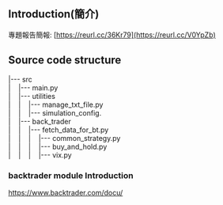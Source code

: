 ## Introduction(簡介)
專題報告簡報:
[https://reurl.cc/36Kr79](https://reurl.cc/V0YpZb)


## Source code structure
|--- src <br>
|&nbsp;&nbsp;&nbsp;&nbsp;|--- main.py <br>
|&nbsp;&nbsp;&nbsp;&nbsp;|--- utilities <br>
|&nbsp;&nbsp;&nbsp;&nbsp;|&nbsp;&nbsp;&nbsp;&nbsp;|--- manage_txt_file.py <br>
|&nbsp;&nbsp;&nbsp;&nbsp;|&nbsp;&nbsp;&nbsp;&nbsp;|--- simulation_config. <br>
|&nbsp;&nbsp;&nbsp;&nbsp;|--- back_trader <br>
|&nbsp;&nbsp;&nbsp;&nbsp;|&nbsp;&nbsp;&nbsp;&nbsp;|--- fetch_data_for_bt.py <br>
|&nbsp;&nbsp;&nbsp;&nbsp;|&nbsp;&nbsp;&nbsp;&nbsp;|&nbsp;&nbsp;&nbsp;&nbsp;|--- common_strategy.py <br>
|&nbsp;&nbsp;&nbsp;&nbsp;|&nbsp;&nbsp;&nbsp;&nbsp;|&nbsp;&nbsp;&nbsp;&nbsp;|--- buy_and_hold.py <br>
|&nbsp;&nbsp;&nbsp;&nbsp;|&nbsp;&nbsp;&nbsp;&nbsp;|&nbsp;&nbsp;&nbsp;&nbsp;|--- vix.py <br>


### backtrader module Introduction
https://www.backtrader.com/docu/
